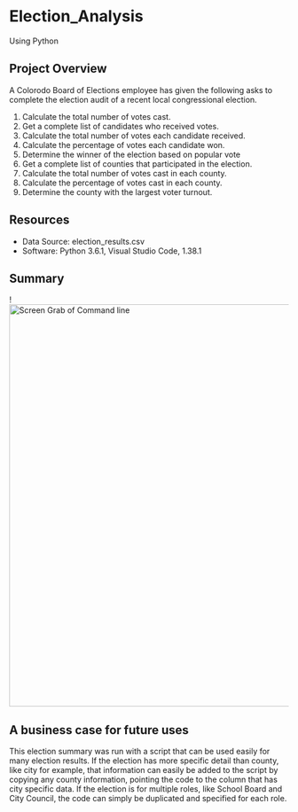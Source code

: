 # Election_Analysis
Using Python

## Project Overview
A Colorodo Board of Elections employee has given the following asks to complete the election audit of a recent local congressional election.

1. Calculate the total number of votes cast.
2. Get a complete list of candidates who received votes.
3. Calculate the total number of votes each candidate received.
4. Calculate the percentage of votes each candidate won.
5. Determine the winner of the election based on popular vote
6. Get a complete list of counties that participated in the election.
7. Calculate the total number of votes cast in each county.
8. Calculate the percentage of votes cast in each county.
9. Determine the county with the largest voter turnout. 

## Resources
- Data Source: election_results.csv
- Software: Python 3.6.1, Visual Studio Code, 1.38.1

## Summary
!<img width="726" alt="Screen Grab of Command line" src="https://user-images.githubusercontent.com/14239715/116821910-fff2da00-ab49-11eb-9a9d-5a5fec55c8e1.png">

## A business case for future uses
This election summary was run with a script that can be used easily for many election results. If the election has more specific detail than county, like city for example, that information can easily be added to the script by copying any county information, pointing the code to the column that has city specific data. If the election is for multiple roles, like School Board and City Council, the code can simply be duplicated and specified for each role. 


